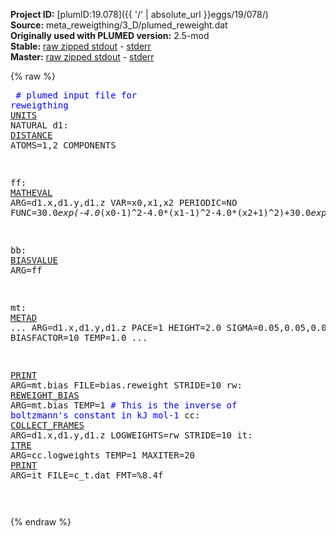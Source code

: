 **Project ID:** [plumID:19.078]({{ '/' | absolute_url }}eggs/19/078/)  
**Source:** meta_reweigthing/3_D/plumed_reweight.dat  
**Originally used with PLUMED version:** 2.5-mod  
**Stable:** [raw zipped stdout](plumed_reweight.dat.plumed.stdout.txt.zip) - [stderr](plumed_reweight.dat.plumed.stderr)  
**Master:** [raw zipped stdout](plumed_reweight.dat.plumed_master.stdout.txt.zip) - [stderr](plumed_reweight.dat.plumed_master.stderr)  

{% raw %}<pre>
<span style="color:blue"># plumed input file for reweigthing</span>
<a href="https://plumed.github.io/doc-master/user-doc/html/_u_n_i_t_s.html">UNITS</a> NATURAL
d1: <a href="https://plumed.github.io/doc-master/user-doc/html/_d_i_s_t_a_n_c_e.html">DISTANCE</a> ATOMS=1,2 COMPONENTS

ff: <a href="https://plumed.github.io/doc-master/user-doc/html/_m_a_t_h_e_v_a_l.html">MATHEVAL</a> ARG=d1.x,d1.y,d1.z VAR=x0,x1,x2 PERIODIC=NO FUNC=30.0*exp(-4.0*(x0-1)^2-4.0*(x1-1)^2-4.0*(x2+1)^2)+30.0*exp(-4.0*(x0-1)^2-4.0*(x1+1)^2-4.0*(x2-1)^2)+30.0*exp(-4.0*(x0-1)^2-4.0*(x1+1)^2-4.0*(x2+1)^2)+30.0*exp(-4.0*(x0+1)^2-4.0*(x1-1)^2-4.0*(x2-1)^2)+30.0*exp(-4.0*(x0+1)^2-4.0*(x1+1)^2-4.0*(x2-1)^2)+30.0*exp(-4.0*(x0+1)^2-4.0*(x1+1)^2-4.0*(x2+1)^2)+30.0/(1.0/((5.0*x0+5.0)^2+(5.0*x1+5.0)^2+(5.0*x2+5.0)^2+1)+1.0/((5.0*x0+5.0)^2+(5.0*x1+5.0)^2+(5.0*x2-5.0)^2+1)+1.0/((5.0*x0+5.0)^2+(5.0*x1-5.0)^2+(5.0*x2-5.0)^2+1)+1.0/((5.0*x0-5.0)^2+(5.0*x1+5.0)^2+(5.0*x2+5.0)^2+1)+1.0/((5.0*x0-5.0)^2+(5.0*x1+5.0)^2+(5.0*x2-5.0)^2+1)+1.0/((5.0*x0-5.0)^2+(5.0*x1-5.0)^2+(5.0*x2+5.0)^2+1)+1.0/((10.0*x0-10.0)^2+(0.5*x1-0.5*x2)^8+(7.0710678*x1+7.0710678*x2)^2)+1.0/((0.5*x0-0.5*x2)^8+(7.0710678*x0+7.0710678*x2)^2+(10.0*x1-10.0)^2)+1.0/((-7.0710678*x0-7.0710678*x1)^2+(0.288675134189626*x0-0.288675134189626*x1-0.408248289205788*x2)^8+(5.0*x0-5.0*x1+7.0710678*x2)^2)+1.0/(1.0*x2^8+(10.0*x0+10.0)^2+(10.0*x1+10.0)^2)+1.0/(1.0*x0^8+(10.0*x1+10.0)^2+(10.0*x2+10.0)^2)+1.0/(1.0*x0^8+(10.0*x1+10.0)^2+(10.0*x2-10.0)^2))

bb: <a href="https://plumed.github.io/doc-master/user-doc/html/_b_i_a_s_v_a_l_u_e.html">BIASVALUE</a> ARG=ff

mt: <a href="https://plumed.github.io/doc-master/user-doc/html/_m_e_t_a_d.html">METAD</a> ...
ARG=d1.x,d1.y,d1.z PACE=1
HEIGHT=2.0 SIGMA=0.05,0.05,0.05 BIASFACTOR=10 TEMP=1.0
...

<a href="https://plumed.github.io/doc-master/user-doc/html/_p_r_i_n_t.html">PRINT</a> ARG=mt.bias FILE=bias.reweight STRIDE=10
rw: <a href="https://plumed.github.io/doc-master/user-doc/html/_r_e_w_e_i_g_h_t__b_i_a_s.html">REWEIGHT_BIAS</a> ARG=mt.bias TEMP=1  <span style="color:blue"># This is the inverse of boltzmann's constant in kJ mol-1</span>
cc: <a href="https://plumed.github.io/doc-master/user-doc/html/_c_o_l_l_e_c_t__f_r_a_m_e_s.html">COLLECT_FRAMES</a> ARG=d1.x,d1.y,d1.z LOGWEIGHTS=rw STRIDE=10
it: <a href="https://plumed.github.io/doc-master/user-doc/html/_i_t_r_e.html">ITRE</a> ARG=cc.logweights TEMP=1 MAXITER=20
<a href="https://plumed.github.io/doc-master/user-doc/html/_p_r_i_n_t.html">PRINT</a> ARG=it FILE=c_t.dat FMT=%8.4f


</pre>{% endraw %}
